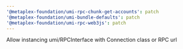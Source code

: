 ```yaml
---
'@metaplex-foundation/umi-rpc-chunk-get-accounts': patch
'@metaplex-foundation/umi-bundle-defaults': patch
'@metaplex-foundation/umi-rpc-web3js': patch
---
```


Allow instancing umi/RPCInterface with Connection class or RPC url
